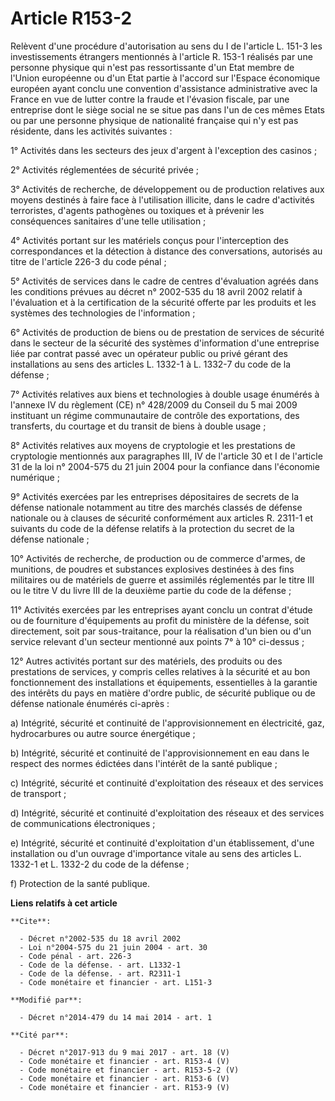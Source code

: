 # Article R153-2

Relèvent d'une procédure d'autorisation au sens du I de l'article L. 151-3 les investissements étrangers mentionnés à
l'article R. 153-1 réalisés par une personne physique qui n'est pas ressortissante d'un Etat membre de l'Union européenne ou
d'un Etat partie à l'accord sur l'Espace économique européen ayant conclu une convention d'assistance administrative avec la
France en vue de lutter contre la fraude et l'évasion fiscale, par une entreprise dont le siège social ne se situe pas dans
l'un de ces mêmes Etats ou par une personne physique de nationalité française qui n'y est pas résidente, dans les activités
suivantes : 

1° Activités dans les secteurs des jeux d'argent à l'exception des casinos ; 

2° Activités réglementées de sécurité privée ; 

3° Activités de recherche, de développement ou de production relatives aux moyens destinés à faire face à l'utilisation
illicite, dans le cadre d'activités terroristes, d'agents pathogènes ou toxiques et à prévenir les conséquences sanitaires
d'une telle utilisation ; 

4° Activités portant sur les matériels conçus pour l'interception des correspondances et la détection à distance des
conversations, autorisés au titre de l'article 226-3 du code pénal ; 

5° Activités de services dans le cadre de centres d'évaluation agréés dans les conditions prévues au décret n° 2002-535 du 18
avril 2002 relatif à l'évaluation et à la certification de la sécurité offerte par les produits et les systèmes des
technologies de l'information ; 

6° Activités de production de biens ou de prestation de services de sécurité dans le secteur de la sécurité des systèmes
d'information d'une entreprise liée par contrat passé avec un opérateur public ou privé gérant des installations au sens des
articles L. 1332-1 à L. 1332-7 du code de la défense ; 

7° Activités relatives aux biens et technologies à double usage énumérés à l'annexe IV du règlement (CE) n° 428/2009 du
Conseil du 5 mai 2009 instituant un régime communautaire de contrôle des exportations, des transferts, du courtage et du
transit de biens à double usage ; 

8° Activités relatives aux moyens de cryptologie et les prestations de cryptologie mentionnés aux paragraphes III, IV de
l'article 30 et I de l'article 31 de la loi n° 2004-575 du 21 juin 2004 pour la confiance dans l'économie numérique ; 

9° Activités exercées par les entreprises dépositaires de secrets de la défense nationale notamment au titre des marchés
classés de défense nationale ou à clauses de sécurité conformément aux articles R. 2311-1 et suivants du code de la défense
relatifs à la protection du secret de la défense nationale ; 

10° Activités de recherche, de production ou de commerce d'armes, de munitions, de poudres et substances explosives destinées
à des fins militaires ou de matériels de guerre et assimilés réglementés par le titre III ou le titre V du livre III de la
deuxième partie du code de la défense ; 

11° Activités exercées par les entreprises ayant conclu un contrat d'étude ou de fourniture d'équipements au profit du
ministère de la défense, soit directement, soit par sous-traitance, pour la réalisation d'un bien ou d'un service relevant
d'un secteur mentionné aux points 7° à 10° ci-dessus ; 

12° Autres activités portant sur des matériels, des produits ou des prestations de services, y compris celles relatives à la
sécurité et au bon fonctionnement des installations et équipements, essentielles à la garantie des intérêts du pays en
matière d'ordre public, de sécurité publique ou de défense nationale énumérés ci-après : 

a) Intégrité, sécurité et continuité de l'approvisionnement en électricité, gaz, hydrocarbures ou autre source énergétique ; 

b) Intégrité, sécurité et continuité de l'approvisionnement en eau dans le respect des normes édictées dans l'intérêt de la
santé publique ; 

c) Intégrité, sécurité et continuité d'exploitation des réseaux et des services de transport ; 

d) Intégrité, sécurité et continuité d'exploitation des réseaux et des services de communications électroniques ; 

e) Intégrité, sécurité et continuité d'exploitation d'un établissement, d'une installation ou d'un ouvrage d'importance
vitale au sens des articles L. 1332-1 et L. 1332-2 du code de la défense ; 

f) Protection de la santé publique.

**Liens relatifs à cet article**

	**Cite**:

	  - Décret n°2002-535 du 18 avril 2002
	  - Loi n°2004-575 du 21 juin 2004 - art. 30
	  - Code pénal - art. 226-3
	  - Code de la défense. - art. L1332-1
	  - Code de la défense. - art. R2311-1
	  - Code monétaire et financier - art. L151-3

	**Modifié par**:

	  - Décret n°2014-479 du 14 mai 2014 - art. 1

	**Cité par**:

	  - Décret n°2017-913 du 9 mai 2017 - art. 18 (V)
	  - Code monétaire et financier - art. R153-4 (V)
	  - Code monétaire et financier - art. R153-5-2 (V)
	  - Code monétaire et financier - art. R153-6 (V)
	  - Code monétaire et financier - art. R153-9 (V)
